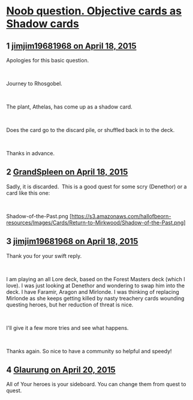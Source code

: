 # [Noob question. Objective cards as Shadow cards](https://community.fantasyflightgames.com/topic/171717-noob-question-objective-cards-as-shadow-cards/)

## 1 [jimjim19681968 on April 18, 2015](https://community.fantasyflightgames.com/topic/171717-noob-question-objective-cards-as-shadow-cards/?do=findComment&comment=1577883)

Apologies for this basic question.

 

Journey to Rhosgobel.

 

The plant, Athelas, has come up as a shadow card.

 

Does the card go to the discard pile, or shuffled back in to the deck.

 

Thanks in advance.

## 2 [GrandSpleen on April 18, 2015](https://community.fantasyflightgames.com/topic/171717-noob-question-objective-cards-as-shadow-cards/?do=findComment&comment=1578005)

Sadly, it is discarded.  This is a good quest for some scry (Denethor) or a card like this one:

 

Shadow-of-the-Past.png [https://s3.amazonaws.com/hallofbeorn-resources/Images/Cards/Return-to-Mirkwood/Shadow-of-the-Past.png]

## 3 [jimjim19681968 on April 18, 2015](https://community.fantasyflightgames.com/topic/171717-noob-question-objective-cards-as-shadow-cards/?do=findComment&comment=1578106)

Thank you for your swift reply.

 

I am playing an all Lore deck, based on the Forest Masters deck (which I love). I was just looking at Denethor and wondering to swap him into the deck. I have Faramir, Aragon and Mirlonde. I was thinking of replacing Mirlonde as she keeps getting killed by nasty treachery cards wounding questing heroes, but her reduction of threat is nice.

 

I'll give it a few more tries and see what happens.

 

Thanks again. So nice to have a community so helpful and speedy!

## 4 [Glaurung on April 20, 2015](https://community.fantasyflightgames.com/topic/171717-noob-question-objective-cards-as-shadow-cards/?do=findComment&comment=1581829)

All of Your heroes is your sideboard. You can change them from quest to quest.


